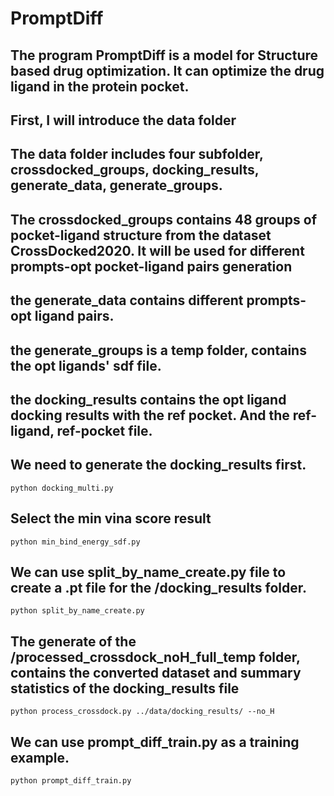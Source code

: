 # PromptDiff
## The program PromptDiff is a model for Structure based drug optimization. It can optimize the drug ligand in the protein pocket.

## First, I will introduce the data folder
## The data folder includes four subfolder, crossdocked_groups, docking_results, generate_data, generate_groups.
## The crossdocked_groups contains 48 groups of pocket-ligand structure from the dataset CrossDocked2020. It will be used for different prompts-opt pocket-ligand pairs generation
## the generate_data contains different prompts-opt ligand pairs.
## the generate_groups is a temp folder, contains the opt ligands' sdf file.
## the docking_results contains the opt ligand docking results with the ref pocket. And the ref-ligand, ref-pocket file.


## We need to generate the docking_results first.
    python docking_multi.py

## Select the min vina score result
    python min_bind_energy_sdf.py

## We can use split_by_name_create.py file to create a .pt file for the /docking_results folder.
    python split_by_name_create.py

## The generate of the /processed_crossdock_noH_full_temp folder, contains the converted dataset and summary statistics of the docking_results file
    python process_crossdock.py ../data/docking_results/ --no_H

## We can use prompt_diff_train.py as a training example.
    python prompt_diff_train.py



